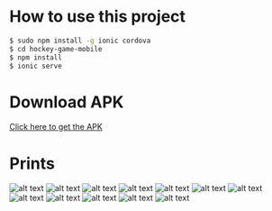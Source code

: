 # How to use this project

```bash
$ sudo npm install -g ionic cordova
$ cd hockey-game-mobile
$ npm install
$ ionic serve
```

# Download APK

[Click here to get the APK](http://bit.ly/2iWyVOB)

# Prints

![alt text](https://github.com/vinnipedrosa/hockey-game-mobile/blob/master/prints/IMG_2150.PNG)
![alt text](https://github.com/vinnipedrosa/hockey-game-mobile/blob/master/prints/IMG_2151.PNG)
![alt text](https://github.com/vinnipedrosa/hockey-game-mobile/blob/master/prints/IMG_2152.PNG)
![alt text](https://github.com/vinnipedrosa/hockey-game-mobile/blob/master/prints/IMG_2153.PNG)
![alt text](https://github.com/vinnipedrosa/hockey-game-mobile/blob/master/prints/IMG_2159.PNG)
![alt text](https://github.com/vinnipedrosa/hockey-game-mobile/blob/master/prints/IMG_2154.PNG)
![alt text](https://github.com/vinnipedrosa/hockey-game-mobile/blob/master/prints/IMG_2155.PNG)
![alt text](https://github.com/vinnipedrosa/hockey-game-mobile/blob/master/prints/IMG_2157.PNG)
![alt text](https://github.com/vinnipedrosa/hockey-game-mobile/blob/master/prints/IMG_2158.PNG)
![alt text](https://github.com/vinnipedrosa/hockey-game-mobile/blob/master/prints/IMG_2160.PNG)
![alt text](https://github.com/vinnipedrosa/hockey-game-mobile/blob/master/prints/IMG_2161.PNG)
![alt text](https://github.com/vinnipedrosa/hockey-game-mobile/blob/master/prints/IMG_2163.PNG)
